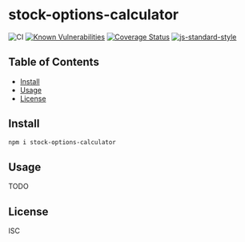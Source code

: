 # stock-options-calculator

![CI](https://github.com/VBetsun/stock-options-calculator/workflows/CI/badge.svg)
[![Known Vulnerabilities](https://snyk.io/test/github/VBetsun/stock-options-calculator/badge.svg)](https://snyk.io/test/github/VBetsun/stock-options-calculator)
[![Coverage Status](https://coveralls.io/repos/github/VBetsun/stock-options-calculator/badge.svg?branch=main)](https://coveralls.io/github/VBetsun/stock-options-calculator?branch=main)
[![js-standard-style](https://img.shields.io/badge/code%20style-standard-brightgreen.svg?style=flat)](http://standardjs.com/)

## Table of Contents

  - [Install](#install)
  - [Usage](#usage)
  - [License](#license)
  
## Install

```sh
npm i stock-options-calculator
```

## Usage

TODO

## License

ISC
